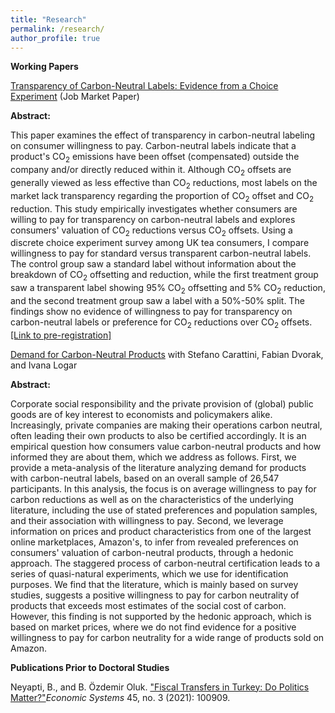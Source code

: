 ```yaml
---
title: "Research"
permalink: /research/
author_profile: true
---
```

**Working Papers**

<p><a href="http://begumozdemiroluk.github.io/files/B_OzdemirOluk_JMP.pdf" target="_blank"> Transparency of Carbon-Neutral Labels: Evidence from a Choice Experiment</a> (Job Market Paper)</p>    

**Abstract:**
<p>
  This paper examines the effect of transparency in carbon-neutral labeling on consumer willingness to pay. Carbon-neutral labels indicate that a product's CO<sub>2</sub> emissions have been offset (compensated) outside the company and/or directly reduced within it. Although CO<sub>2</sub> offsets are generally viewed as less effective than CO<sub>2</sub> reductions, most labels on the market lack transparency regarding the proportion of CO<sub>2</sub> offset and CO<sub>2</sub> reduction. This study empirically investigates whether consumers are willing to pay for transparency on carbon-neutral labels and explores consumers' valuation of CO<sub>2</sub> reductions versus CO<sub>2</sub> offsets. Using a discrete choice experiment survey among UK tea consumers, I compare willingness to pay for standard versus transparent carbon-neutral labels. The control group saw a standard label without information about the breakdown of CO<sub>2</sub> offsetting and reduction, while the first treatment group saw a transparent label showing 95% CO<sub>2</sub> offsetting and 5% CO<sub>2</sub> reduction, and the second treatment group saw a label with a 50%-50% split. The findings show no evidence of willingness to pay for transparency on carbon-neutral labels or preference for CO<sub>2</sub> reductions over CO<sub>2</sub> offsets.
<a href="https://www.socialscienceregistry.org/trials/12520">[Link to pre-registration]</a></p>

<p><a href="http://begumozdemiroluk.github.io/files/Demand_for_carbon_neutral_products_Jan_2024.pdf" target="_blank"> Demand for Carbon-Neutral Products</a> with Stefano Carattini, Fabian Dvorak, and  Ivana Logar</p> 

**Abstract:**  
<p>Corporate social responsibility and the private provision of (global) public goods are of key interest to economists and policymakers alike. Increasingly, private companies are making their operations carbon neutral, often leading their own products to also be certified accordingly. It is an empirical question how consumers value carbon-neutral products and how informed they are about them, which we address as follows. First, we provide a meta-analysis of the literature analyzing demand for products with carbon-neutral labels, based on an overall sample of 26,547 participants. In this analysis, the focus is on average willingness to pay for carbon reductions as well as on the characteristics of the underlying literature, including the use of stated preferences and population samples, and their association with willingness to pay. Second, we leverage information on prices and product characteristics from one of the largest online marketplaces, Amazon's, to infer from revealed preferences on consumers' valuation of carbon-neutral products, through a hedonic approach. The staggered process of carbon-neutral certification leads to a series of quasi-natural experiments, which we use for identification purposes. We find that the literature, which is mainly based on survey studies, suggests a positive willingness to pay for carbon neutrality of products that exceeds most estimates of the social cost of carbon. However, this finding is not supported by the hedonic approach, which is based on market prices, where we do not find evidence for a positive willingness to pay for carbon neutrality for a wide range of products sold on Amazon.</p>

**Publications Prior to Doctoral Studies**
<p>Neyapti, B., and B. Özdemir Oluk. <a href="https://www.sciencedirect.com/science/article/pii/S0939362521000571">"Fiscal Transfers in Turkey: Do Politics Matter?"</a><em>Economic Systems</em> 45, no. 3 (2021): 100909.</p> 







